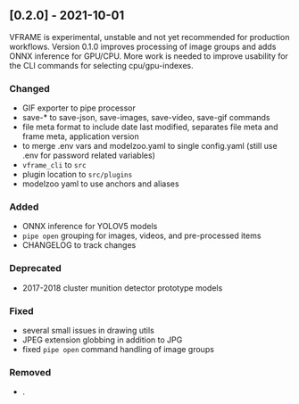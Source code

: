 ## [0.2.0] - 2021-10-01

VFRAME is experimental, unstable and not yet recommended for production workflows. Version 0.1.0 improves processing of image groups and adds ONNX inference for GPU/CPU. More work is needed to improve usability for the CLI commands for selecting cpu/gpu-indexes.

### Changed
- GIF exporter to pipe processor
- save-* to save-json, save-images, save-video, save-gif commands
- file meta format to include date last modified, separates file meta and frame meta, application version
- to merge .env vars and modelzoo.yaml to single config.yaml (still use .env for password related variables)
- `vframe_cli` to `src`
- plugin location to `src/plugins`
- modelzoo yaml to use anchors and aliases 

### Added
- ONNX inference for YOLOV5 models
- `pipe open` grouping for images, videos, and pre-processed items
- CHANGELOG to track changes

### Deprecated
- 2017-2018 cluster munition detector prototype models

### Fixed
- several small issues in drawing utils
- JPEG extension globbing in addition to JPG
- fixed `pipe open` command handling of image groups

### Removed
- .
